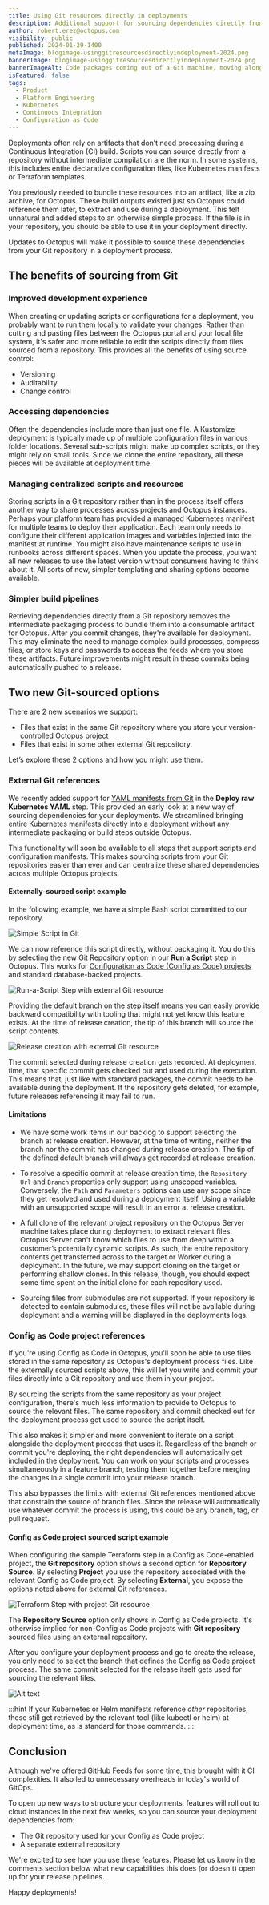```yaml
---
title: Using Git resources directly in deployments
description: Additional support for sourcing dependencies directly from Git without intermediate packaging.
author: robert.erez@octopus.com
visibility: public
published: 2024-01-29-1400
metaImage: blogimage-usinggitresourcesdirectlyindeployment-2024.png
bannerImage: blogimage-usinggitresourcesdirectlyindeployment-2024.png
bannerImageAlt: Code packages coming out of a Git machine, moving along a conveyor belt into an Octopus machine, then becoming versioned releases.
isFeatured: false
tags: 
  - Product
  - Platform Engineering
  - Kubernetes
  - Continuous Integration
  - Configuration as Code
---
```


Deployments often rely on artifacts that don’t need processing during a Continuous Integration (CI) build. Scripts you can source directly from a repository without intermediate compilation are the norm. In some systems, this includes entire declarative configuration files, like Kubernetes manifests or Terraform templates. 

You previously needed to bundle these resources into an artifact, like a zip archive, for Octopus. These build outputs existed just so Octopus could reference them later, to extract and use during a deployment. This felt unnatural and added steps to an otherwise simple process. If the file is in your repository, you should be able to use it in your deployment directly.

Updates to Octopus will make it possible to source these dependencies from your Git repository in a deployment process.

## The benefits of sourcing from Git

### Improved development experience

When creating or updating scripts or configurations for a deployment, you probably want to run them locally to validate your changes. Rather than cutting and pasting files between the Octopus portal and your local file system, it's safer and more reliable to edit the scripts directly from files sourced from a repository. This provides all the benefits of using source control:

- Versioning
- Auditability
- Change control

### Accessing dependencies

Often the dependencies include more than just one file. A Kustomize deployment is typically made up of multiple configuration files in various folder locations. Several sub-scripts might make up complex scripts, or they might rely on small tools. Since we clone the entire repository, all these pieces will be available at deployment time.

### Managing centralized scripts and resources

Storing scripts in a Git repository rather than in the process itself offers another way to share processes across projects and Octopus instances. Perhaps your platform team has provided a managed Kubernetes manifest for multiple teams to deploy their application. Each team only needs to configure their different application images and variables injected into the manifest at runtime. You might also have maintenance scripts to use in runbooks across different spaces. When you update the process, you want all new releases to use the latest version without consumers having to think about it. All sorts of new, simpler templating and sharing options become available.

### Simpler build pipelines

Retrieving dependencies directly from a Git repository removes the intermediate packaging process to bundle them into a consumable artifact for Octopus. After you commit changes, they're available for deployment. This may eliminate the need to manage complex build processes, compress files, or store keys and passwords to access the feeds where you store these artifacts. Future improvements might result in these commits being automatically pushed to a release.

## Two new Git-sourced options

There are 2 new scenarios we  support: 

- Files that exist in the same Git repository where you store your version-controlled Octopus project
- Files that exist in some other external Git repository. 

Let’s explore these 2 options and how you might use them.

### External Git references

We recently added support for [YAML manifests from Git](https://octopus.com/blog/manifests-from-git) in the **Deploy raw Kubernetes YAML** step. This provided an early look at a new way of sourcing dependencies for your deployments. We streamlined bringing entire Kubernetes manifests directly into a deployment without any intermediate packaging or build steps outside Octopus.

This functionality will soon be available to all steps that support scripts and configuration manifests. This makes sourcing scripts from your Git repositories easier than ever and can centralize these shared dependencies across multiple Octopus projects. 

#### Externally-sourced script example

In the following example, we have a simple Bash script committed to our repository.

![Simple Script in Git](external-git-bash.png)

We can now reference this script directly, without packaging it. You do this by selecting the new Git Repository option in our **Run a Script** step in Octopus. This works for [Configuration as Code (Config as Code) projects](https://octopus.com/docs/projects/version-control) and standard database-backed projects.

![Run-a-Script Step with external Git resource](external-git-run-a-script.png)

Providing the default branch on the step itself means you can easily provide backward compatibility with tooling that might not yet know this feature exists. At the time of release creation, the tip of this branch will source the script contents.

![Release creation with external Git resource](external-git-release-creation.png)

The commit selected during release creation gets recorded. At deployment time, that specific commit gets checked out and used during the execution. This means that, just like with standard packages, the commit needs to be available during the deployment. If the repository gets deleted, for example, future releases referencing it may fail to run.

#### Limitations

- We have some work items in our backlog to support selecting the branch at release creation. However, at the time of writing, neither the branch nor the commit has changed during release creation. The tip of the defined default branch will always get recorded at release creation.

- To resolve a specific commit at release creation time, the `Repository Url` and `Branch` properties only support using unscoped variables. Conversely, the `Path` and `Parameters` options can use any scope since they get resolved and used during a deployment itself. Using a variable with an unsupported scope will result in an error at release creation.

- A full clone of the relevant project repository on the Octopus Server machine takes place during deployment to extract relevant files. Octopus Server can't know which files to use from deep within a customer’s potentially dynamic scripts. As such, the entire repository contents get transferred across to the target or Worker during a deployment. In the future, we may support cloning on the target or performing shallow clones. In this release, though, you should expect some time spent on the initial clone for each repository used.

- Sourcing files from submodules are not supported. If your repository is detected to contain submodules, these files will not be available during deployment and a warning will be displayed in the deployments logs.

### Config as Code project references

If you're using Config as Code in Octopus, you'll soon be able to use files stored in the same repository as Octopus's deployment process files. Like the externally sourced scripts above, this will let you write and commit your files directly into a Git repository and use them in your project. 

By sourcing the scripts from the same repository as your project configuration, there's much less information to provide to Octopus to source the relevant files. The same repository and commit checked out for the deployment process get used to source the script itself. 

This also makes it simpler and more convenient to iterate on a script alongside the deployment process that uses it. Regardless of the branch or commit you're deploying, the right dependencies will automatically get included in the deployment. You can work on your scripts and processes simultaneously in a feature branch, testing them together before merging the changes in a single commit into your release branch.

This also bypasses the limits with external Git references mentioned above that constrain the source of branch files. Since the release will automatically use whatever commit the process is using, this could be any branch, tag, or pull request.

#### Config as Code project sourced script example

When configuring the sample Terraform step in a Config as Code-enabled project, the **Git repository** option shows a second option for **Repository Source**.  By selecting **Project** you use the repository associated with the relevant Config as Code project. By selecting **External**, you expose the options noted above for external Git references.

![Terraform Step with project Git resource](cac-git-terraform.png)

The **Repository Source** option only shows in Config as Code projects. It's otherwise implied for non-Config as Code projects with **Git repository** sourced files using an external repository.

After you configure your deployment process and go to create the release, you only need to select the branch that defines the Config as Code project process. The same commit selected for the release itself gets used for sourcing the relevant files.

![Alt text](image.png)

:::hint
If your Kubernetes or Helm manifests reference _other_ repositories, these still get retrieved by the relevant tool (like kubectl or helm) at deployment time, as is standard for those commands.
:::

## Conclusion

Although we've offered [GitHub Feeds](https://octopus.com/docs/packaging-applications/package-repositories/github-feeds) for some time, this brought with it CI complexities. It also led to unnecessary overheads in today's world of GitOps.

To open up new ways to structure your deployments, features will roll out to cloud instances in the next few weeks, so you can source your deployment dependencies from:

- The Git repository used for your Config as Code project 
- A separate external repository

We're excited to see how you use these features. Please let us know in the comments section below what new capabilities this does (or doesn't) open up for your release pipelines.

Happy deployments!
